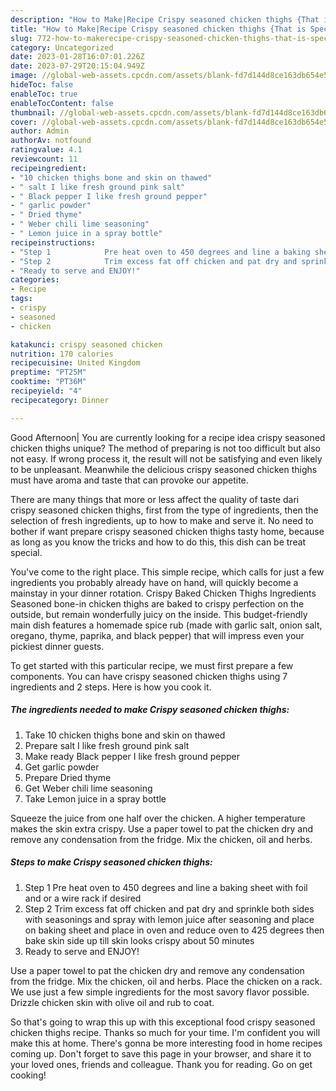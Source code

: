 ```yaml
---
description: "How to Make|Recipe Crispy seasoned chicken thighs {That is Special"
title: "How to Make|Recipe Crispy seasoned chicken thighs {That is Special"
slug: 772-how-to-makerecipe-crispy-seasoned-chicken-thighs-that-is-special
category: Uncategorized
date: 2023-01-28T16:07:01.226Z
date: 2023-07-29T20:15:04.949Z
image: //global-web-assets.cpcdn.com/assets/blank-fd7d144d8ce163db654e5a02c40b08a2775adb7897d16e4062681dc7e1b2800f.png
hideToc: false
enableToc: true
enableTocContent: false
thumbnail: //global-web-assets.cpcdn.com/assets/blank-fd7d144d8ce163db654e5a02c40b08a2775adb7897d16e4062681dc7e1b2800f.png
cover: //global-web-assets.cpcdn.com/assets/blank-fd7d144d8ce163db654e5a02c40b08a2775adb7897d16e4062681dc7e1b2800f.png
author: Admin
authorAv: notfound
ratingvalue: 4.1
reviewcount: 11
recipeingredient:
- "10 chicken thighs bone and skin on thawed"
- " salt I like fresh ground pink salt"
- " Black pepper I like fresh ground pepper"
- " garlic powder"
- " Dried thyme"
- " Weber chili lime seasoning"
- " Lemon juice in a spray bottle"
recipeinstructions:
- "Step 1            Pre heat oven to 450 degrees and line a baking sheet with foil and or a wire rack if desired"
- "Step 2            Trim excess fat off chicken and pat dry and sprinkle both sides with seasonings and spray with lemon juice after seasoning and place on baking sheet and place in oven and reduce oven to 425 degrees then bake skin side up till skin looks crispy about 50 minutes"
- "Ready to serve and ENJOY!"
categories:
- Recipe
tags:
- crispy
- seasoned
- chicken

katakunci: crispy seasoned chicken 
nutrition: 170 calories
recipecuisine: United Kingdom
preptime: "PT25M"
cooktime: "PT36M"
recipeyield: "4"
recipecategory: Dinner

---
```



Good Afternoon| You are currently looking for a recipe idea crispy seasoned chicken thighs unique? The method of preparing is not too difficult but also not easy. If wrong process it, the result will not be satisfying and even likely to be unpleasant. Meanwhile the delicious crispy seasoned chicken thighs must have aroma and taste that can provoke our appetite.






There are many things that more or less affect the quality of taste dari crispy seasoned chicken thighs, first from the type of ingredients, then the selection of fresh ingredients, up to how to make and serve it. No need to bother if want prepare crispy seasoned chicken thighs tasty home, because as long as you know the tricks and how to do this, this dish can be treat special.


You&#39;ve come to the right place. This simple recipe, which calls for just a few ingredients you probably already have on hand, will quickly become a mainstay in your dinner rotation. Crispy Baked Chicken Thighs Ingredients Seasoned bone-in chicken thighs are baked to crispy perfection on the outside, but remain wonderfully juicy on the inside. This budget-friendly main dish features a homemade spice rub (made with garlic salt, onion salt, oregano, thyme, paprika, and black pepper) that will impress even your pickiest dinner guests.


To get started with this particular recipe, we must first prepare a few components. You can have crispy seasoned chicken thighs using 7 ingredients and 2 steps. Here is how you cook it.

<!--inarticleads1-->

##### The ingredients needed to make Crispy seasoned chicken thighs:

1. Take 10 chicken thighs bone and skin on thawed
1. Prepare  salt I like fresh ground pink salt
1. Make ready  Black pepper I like fresh ground pepper
1. Get  garlic powder
1. Prepare  Dried thyme
1. Get  Weber chili lime seasoning
1. Take  Lemon juice in a spray bottle


Squeeze the juice from one half over the chicken. A higher temperature makes the skin extra crispy. Use a paper towel to pat the chicken dry and remove any condensation from the fridge. Mix the chicken, oil and herbs. 

<!--inarticleads2-->

##### Steps to make Crispy seasoned chicken thighs:

1. Step 1            Pre heat oven to 450 degrees and line a baking sheet with foil and or a wire rack if desired
1. Step 2            Trim excess fat off chicken and pat dry and sprinkle both sides with seasonings and spray with lemon juice after seasoning and place on baking sheet and place in oven and reduce oven to 425 degrees then bake skin side up till skin looks crispy about 50 minutes
1. Ready to serve and ENJOY!

Use a paper towel to pat the chicken dry and remove any condensation from the fridge. Mix the chicken, oil and herbs. Place the chicken on a rack. We use just a few simple ingredients for the most savory flavor possible. Drizzle chicken skin with olive oil and rub to coat. 

So that's going to wrap this up with this exceptional food crispy seasoned chicken thighs recipe. Thanks so much for your time. I'm confident you will make this at home. There's gonna be more interesting food in home recipes coming up. Don't forget to save this page in your browser, and share it to your loved ones, friends and colleague. Thank you for reading. Go on get cooking!
